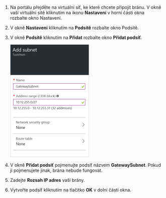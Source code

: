 1. Na portálu přejděte na virtuální síť, ke které chcete připojit bránu. V okně vaší virtuální sítě kliknutím na ikonu **Nastavení** v horní části okna rozbalte okno Nastavení. 

2. V okně **Nastavení** kliknutím na **Podsítě** rozbalte okno Podsítě.

3. V okně **Podsítě** kliknutím na **Přidat** rozbalte okno **Přidat podsíť**.

    ![Přidání podsítě brány](./media/vpn-gateway-add-gwsubnet-rm-portal-include/addgwsubnet250.png)

4. V okně **Přidat podsíť** pojmenujte podsíť názvem **GatewaySubnet**. Pokud ji pojmenujete jinak, brána nebude fungovat.

5. Zadejte **Rozsah IP adres** vaší brány.

6. Vytvořte podsíť kliknutím na tlačítko **OK** v dolní části okna.






<!--HONumber=Jun16_HO2-->


